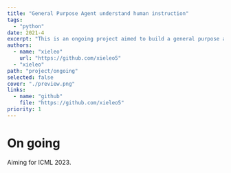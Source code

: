 ```yaml
---
title: "General Purpose Agent understand human instruction"
tags:
  - "python"
date: 2021-4
excerpt: "This is an ongoing project aimed to build a general purpose agent that understand human language instruction and finish tasks." 
authors:
  - name: "xieleo"
    url: "https://github.com/xieleo5"
  - "xieleo"
path: "project/ongoing"
selected: false
cover: "./preview.png"
links:
  - name: "github"
    file: "https://github.com/xieleo5"
priority: 1
---
```


# On going
Aiming for ICML 2023.